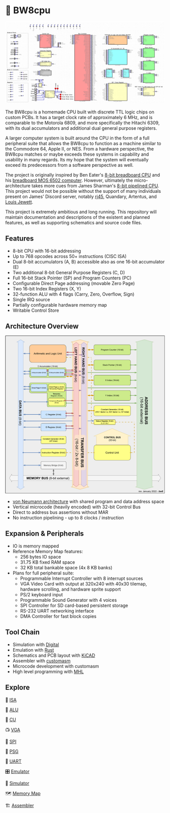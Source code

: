 # 👾 BW8cpu

![BW8cpu Digital Simulation top level view](docs/assets/cpu_sim.png)

The BW8cpu is a homemade CPU built with discrete TTL logic chips on custom PCBs. It has a target clock rate of approximately 6 MHz, and is comparable to the Motorola 6809, and more specifically the Hitachi 6309, with its dual accumulators and additional dual general purpose registers.

A larger computer system is built around the CPU in the form of a full peripheral suite that allows the BW8cpu to function as a machine similar to the Commodore 64, Apple II, or NES. From a hardware perspective, the BW8cpu matches or maybe exceeds these systems in capability and usability in many regards. Its my hope that the system will eventually exceed its predecessors from a software perspective as well.

The project is originally inspired by Ben Eater's [8-bit breadboard CPU](https://eater.net/8bit) and his [breadboard MOS 6502 computer](https://eater.net/6502). However, ultimately the micro-architecture takes more cues from James Sharman's [8-bit pipelined CPU](https://www.youtube.com/watch?v=3iHag4k4yEg&list=PLFhc0MFC8MiCDOh3cGFji3qQfXziB9yOw). This project would not be possible without the support of many individuals present on James' Discord server, notably [rj45](https://github.com/rj45/rj32), Quandary, Artentus, and [Louis Jewett](https://www.youtube.com/channel/UCsxBT-Jh5pMDU-uEN_EUXtg/featured).

This project is extremely ambitious and long running. This repository will maintain documentation and descriptions of the existent and planned features, as well as supporting schematics and source code files.

## Features

- 8-bit CPU with 16-bit addressing
- Up to 768 opcodes across 50+ instructions (CISC ISA)
- Dual 8-bit accumulators (A, B) accessible also as one 16-bit accumulator (E)
- Two additional 8-bit General Purpose Registers (C, D)
- Full 16-bit Stack Pointer (SP) and Program Counters (PC)
- Configurable Direct Page addressing (movable Zero Page)
- Two 16-bit Index Registers (X, Y)
- 32-function ALU with 4 flags (Carry, Zero, Overflow, Sign)
- Single IRQ source
- Partially configurable hardware memory map
- Writable Control Store

## Architecture Overview

![architecture diagram of BW8cpu](docs/assets/arch_diagram.png)

- [von Neumann architecture](https://en.wikipedia.org/wiki/Von_Neumann_architecture) with shared program and data address space
- Vertical microcode (heavily encoded) with 32-bit Control Bus
- Direct to address bus assertions without MAR
- No instruction pipelining - up to 8 clocks / instruction

## Expansion & Peripherals

- IO is memory mapped
- Reference Memory Map features:
    - 256 bytes IO space
    - 31.75 KB fixed RAM space
    - 32 KB total bankable space (4x 8 KB banks)
- Plans for full peripheral suite:
    - Programmable Interrupt Controller with 8 interrupt sources
    - VGA Video Card with output at 320x240 with 40x30 tilemap, hardware scrolling, and hardware sprite support
    - PS/2 keyboard input
    - Programmable Sound Generator with 4 voices
    - SPI Controller for SD card-based persistent storage
    - RS-232 UART networking interface
    - DMA Controller for fast block copies

## Tool Chain

- Simulation with [Digital](https://github.com/hneemann/Digital)
- Emulation with [Rust](https://www.rust-lang.org/)
- Schematics and PCB layout with [KiCAD](https://www.kicad.org/)
- Assembler with [customasm](https://github.com/hlorenzi/customasm)
- Microcode development with customasm
- High level programming with [MHL](https://github.com/Artentus/MHL)


## Explore

🔧 [ISA](docs/instruction-set-architecture.md)

🧮 [ALU](docs/arithmetic-logic-unit.md)

🚥 [CU](docs/control-unit.md)

📺 [VGA](docs/video-card.md)

💾 [SPI](docs/spi.md)

📢 [PSG](docs/sound-card.md)

📡 [UART](docs/uart.md)

🎛 [Emulator](docs/emulator.md)

🎯 [Simulator](docs/simulator.md)

🗺 [Memory Map](docs/memory-map.md)

🏗 [Assembler](docs/assembler.md)
